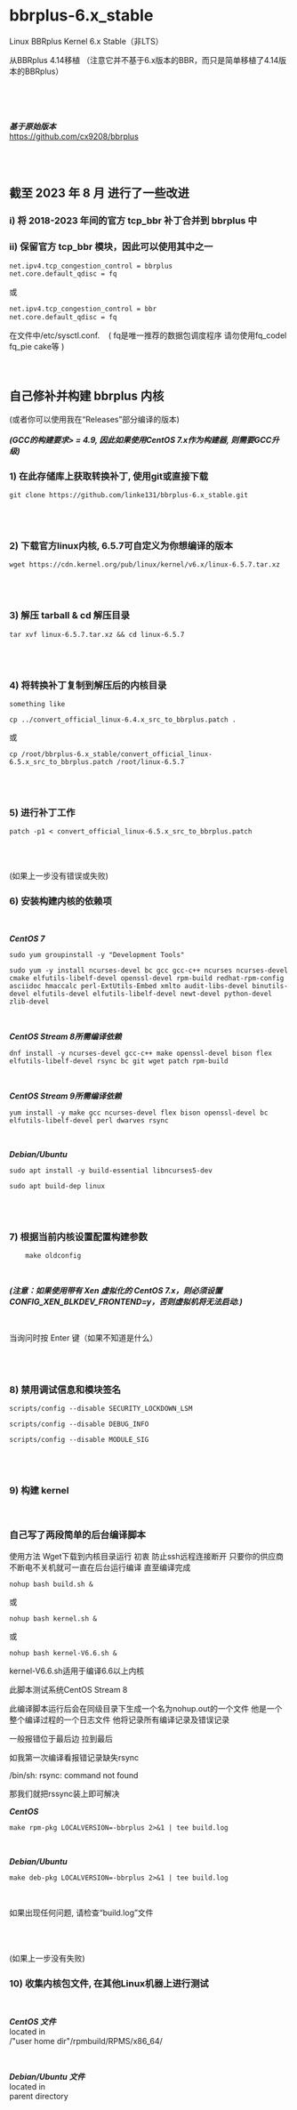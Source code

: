 # bbrplus-6.x_stable
Linux BBRplus Kernel 6.x Stable（非LTS）

从BBRplus 4.14移植 （注意它并不基于6.x版本的BBR，而只是简单移植了4.14版本的BBRplus）

<br/>
<br/>
<br/>

***基于原始版本***  
https://github.com/cx9208/bbrplus 
  
<br/>
<br/> 

## 截至 2023 年 8 月 进行了一些改进

###  i) 将 2018-2023 年间的官方 tcp_bbr 补丁合并到 bbrplus 中  
###  ii) 保留官方 tcp_bbr 模块，因此可以使用其中之一  
```sh
net.ipv4.tcp_congestion_control = bbrplus
net.core.default_qdisc = fq
```
或
```sh
net.ipv4.tcp_congestion_control = bbr
net.core.default_qdisc = fq
```
在文件中/etc/sysctl.conf. &nbsp;&nbsp; ( fq是唯一推荐的数据包调度程序 请勿使用fq_codel fq_pie cake等 ) 
<br/>
<br/>
<br/>

## 自己修补并构建 bbrplus 内核
(或者你可以使用我在“Releases”部分编译的版本)   
<br/>
***(GCC的构建要求> = 4.9, 因此如果使用CentOS 7.x作为构建器, 则需要GCC升级)*** 
<br/>

### 1) 在此存储库上获取转换补丁, 使用git或直接下载
```
git clone https://github.com/linke131/bbrplus-6.x_stable.git
```

<br/>
<br/>

### 2) 下载官方linux内核, 6.5.7可自定义为你想编译的版本
```
wget https://cdn.kernel.org/pub/linux/kernel/v6.x/linux-6.5.7.tar.xz
```

<br/>
<br/>

### 3) 解压 tarball & cd 解压目录
```
tar xvf linux-6.5.7.tar.xz && cd linux-6.5.7
```

<br/>
<br/>

### 4) 将转换补丁复制到解压后的内核目录
```
something like
```

```
cp ../convert_official_linux-6.4.x_src_to_bbrplus.patch .
```
或
```
cp /root/bbrplus-6.x_stable/convert_official_linux-6.5.x_src_to_bbrplus.patch /root/linux-6.5.7
```

<br/>
<br/>

### 5) 进行补丁工作
```
patch -p1 < convert_official_linux-6.5.x_src_to_bbrplus.patch
```

<br/>
<br/>

(如果上一步没有错误或失败)
### 6) 安装构建内核的依赖项

<br/>

***CentOS 7***  
```
sudo yum groupinstall -y "Development Tools"
```

```
sudo yum -y install ncurses-devel bc gcc gcc-c++ ncurses ncurses-devel cmake elfutils-libelf-devel openssl-devel rpm-build redhat-rpm-config asciidoc hmaccalc perl-ExtUtils-Embed xmlto audit-libs-devel binutils-devel elfutils-devel elfutils-libelf-devel newt-devel python-devel zlib-devel
```

<br/>

***CentOS Stream 8所需编译依赖***
```
dnf install -y ncurses-devel gcc-c++ make openssl-devel bison flex elfutils-libelf-devel rsync bc git wget patch rpm-build
```

<br/>

***CentOS Stream 9所需编译依赖***
```
yum install -y make gcc ncurses-devel flex bison openssl-devel bc elfutils-libelf-devel perl dwarves rsync
```

<br/>

***Debian/Ubuntu***  
```
sudo apt install -y build-essential libncurses5-dev
```

```  
sudo apt build-dep linux
```

<br/>
<br/>

### 7) 根据当前内核设置配置构建参数
        make oldconfig

<br/>

***(注意：如果使用带有 Xen 虚拟化的 CentOS 7.x，则必须设置 CONFIG_XEN_BLKDEV_FRONTEND=y，否则虚拟机将无法启动.)***

<br/>

当询问时按 Enter 键（如果不知道是什么）


<br/>
<br/>

### 8) 禁用调试信息和模块签名
```
scripts/config --disable SECURITY_LOCKDOWN_LSM
```
```
scripts/config --disable DEBUG_INFO
```
```
scripts/config --disable MODULE_SIG
```


<br/>
<br/>

### 9) 构建 kernel

<br/>

### 自己写了两段简单的后台编译脚本  ###
使用方法 Wget下载到内核目录运行
初衷 防止ssh远程连接断开 只要你的供应商不断电不关机就可一直在后台运行编译 直至编译完成
```
nohup bash build.sh &
```

或
```
nohup bash kernel.sh &
```

或
```
nohup bash kernel-V6.6.sh &
```
kernel-V6.6.sh适用于编译6.6以上内核


此脚本测试系统CentOS Stream 8


此编译脚本运行后会在同级目录下生成一个名为nohup.out的一个文件 他是一个整个编译过程的一个日志文件 他将记录所有编译记录及错误记录

一般报错位于最后边 拉到最后

如我第一次编译看报错记录缺失rsync

/bin/sh: rsync: command not found

那我们就把rssync装上即可解决

***CentOS***
```
make rpm-pkg LOCALVERSION=-bbrplus 2>&1 | tee build.log
```

<br/>

***Debian/Ubuntu***
```
make deb-pkg LOCALVERSION=-bbrplus 2>&1 | tee build.log
```

<br/>

如果出现任何问题, 请检查“build.log”文件

<br/>
<br/>

(如果上一步没有失败)
### 10) 收集内核包文件, 在其他Linux机器上进行测试

<br/>

***CentOS 文件***   
located in  
/"user home dir"/rpmbuild/RPMS/x86_64/

<br/>

***Debian/Ubuntu 文件***  
located in  
parent directory  




